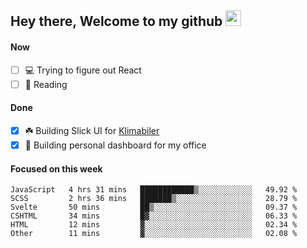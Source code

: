 ## Hey there, Welcome to my github <img src="https://media.giphy.com/media/hvRJCLFzcasrR4ia7z/giphy.gif" width="25px">

#### Now
- [ ] 💻 Trying to figure out React
- [ ] 📕 Reading

#### Done
- [x] ☘️ Building Slick UI for [Klimabiler](https://klimabiler.dk)
- [x] 🚀 Building personal dashboard for my office
 
 #### Focused on this week
<!--START_SECTION:waka-->

```text
JavaScript   4 hrs 31 mins   ████████████▒░░░░░░░░░░░░   49.92 %
SCSS         2 hrs 36 mins   ███████▒░░░░░░░░░░░░░░░░░   28.79 %
Svelte       50 mins         ██▒░░░░░░░░░░░░░░░░░░░░░░   09.37 %
CSHTML       34 mins         █▓░░░░░░░░░░░░░░░░░░░░░░░   06.33 %
HTML         12 mins         ▓░░░░░░░░░░░░░░░░░░░░░░░░   02.34 %
Other        11 mins         ▓░░░░░░░░░░░░░░░░░░░░░░░░   02.08 %
```

<!--END_SECTION:waka-->

